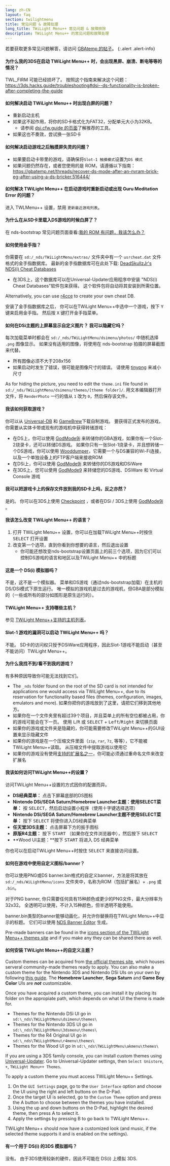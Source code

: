 ```yaml
---
lang: zh-CN
layout: faq
section: twilightmenu
title: 常见问题 & 故障处理
long_title: TWiLight Menu++ 常见问题 & 故障排除
description: TWiLight Menu++ 的常见问题和故障处理
---
```


若要获取更多常见问题解答，请访问 [GBAtemp 的帖子](https://gbatemp.net/threads/ds-i-3ds-twilight-menu-gui-for-ds-i-games-and-ds-i-menu-replacement.472200/)。
{:.alert .alert-info}

#### 为什么我的3DS在启动 TWiLight Menu++ 时，会出现黑屏、崩溃、断电等等的情况？
TWL_FIRM 可能已经损坏了。 按照这个指南来解决这个问题：<https://3ds.hacks.guide/troubleshooting#dsi--ds-functionality-is-broken-after-completing-the-guide>

#### 如何解决启动 TWiLight Menu++ 时出现白屏的问题？
- 重新启动主机
- 如果这不起作用，将你的SD卡格式化为FAT32，分配单元大小为32KB。
    - 请参阅 [dsi.cfw.guide 的页面](https://dsi.cfw.guide/sd-card-setup.html)了解推荐的工具。
- 如果这也不奏效，尝试换一张SD卡

#### 如何解决启动游戏之后触摸屏失灵的问题？
- 如果要启动卡带里的游戏，请确保将`Slot-1 触摸模式`设置为`DS 模式`
- 如果问题仍然存在，或者您使用的是 ROM，请遵循以下指南： https://gbatemp.net/threads/recover-ds-mode-after-an-nvram-brick-eg-after-using-a-ds-bricker.516444/

#### 如何解决 TWiLight Menu++ 在启动游戏时重新启动或出现 Guru Meditation Error 的问题？
进入 TWLMenu++ 设置，禁用 `更新最近游戏列表`。

#### 为什么在从SD卡里载入DS游戏的时候白屏了？
在 nds-bootstrap 常见问题页面查看:[我的 ROM 有问题，我该怎么办？](../nds-bootstrap/faq?faq=im-having-issues-with-my-roms-what-should-i-do)

#### 如何使用金手指？
你需要在 `sd:/_nds/TWiLightMenu/extras/` 文件夹中有一个 `usrcheat.dat` 文件格式的金手指数据库。 最新的金手指数据库可在此处下载: [DeadSkullzJr's NDS(i) Cheat Databases](https://gbatemp.net/threads/488711/)
- 在3DS上，这个数据库可以在Universal-Updater应用程序中安装 "NDS(i) Cheat Databases"软件包来获得。 这个软件包将自动将其安装到所需位置。

Alternatively, you can use [r4cce](https://web.archive.org/web/20241130133125/http://hp.vector.co.jp/authors/VA013928/soft_en.html) to create your own cheat DB.

安装了金手指数据库之后， 你可以在TWiLight Menu++中选中一个游戏，按下 <kbd class="face">Y</kbd> 键来启用金手指。 然后按 <kbd class="face">X</kbd> 键打开金手指菜单。

#### 如何在DSi主题的上屏幕显示自定义图片？ 我可以隐藏它吗？
每次加载菜单时都会在 `sd:/_nds/TWiLightMenu/dsimenu/photos/` 中随机选择 `.png` 图像显示。 如果没有适用的图像，将使用在 nds-bootstrap 拍摄的屏幕截图来代替。

- 所有图像必须不大于208x156
- 如果启动时发生了错误，很可能是图像尺寸的错误。 请使用 [tinypng](https://tinypng.com) 来减小尺寸

As for hiding the picture, you need to edit the `theme.ini` file found in `sd:/_nds/TWiLightMenu/dsimenu/themes/[theme folder]/`. 用文本编辑器打开文件，将 `RenderPhoto` 一行的值从 `1` 改为 `0`，然后保存该文件。

#### 我该如何获取游戏？
你可以从 [Universal-DB](https://db.universal-team.net/ds) 和 [GameBrew](https://www.gamebrew.org/wiki/List_of_all_DS_homebrew#Games)下载自制游戏。 要获得正式发布的游戏，你需要从实体卡带或现有的游戏机中获得转储游戏：
- 在DS上，你可以使用 [GodMode9i](https://github.com/DS-Homebrew/GodMode9i/releases) 来转储你的GBA游戏，如果你有一个Slot-2烧录卡，还可以转储DS游戏。 如果你只有一张Slot-1烧录卡，并且想转储一个DS游戏，你可以使用 [Wooddumper](https://digiex.net/attachments/wooddumper_r89-zip.14735/)，它需要一个与DS兼容的Wi-Fi连接，以及一个单独设备上的FTP客户端来接收ROM
- 在DSi上，你可以使用 [GodMode9i](https://github.com/DS-Homebrew/GodMode9i/releases) 来转储你的DS游戏和DSiWare
- 在3DS上，您可以使用 [GodMode9](https://github.com/d0k3/GodMode9/releases) 来转储您的DS游戏、DSiWare 和 Virtual Console 游戏

#### 我可以把游戏卡上的保存文件放到我的SD卡上吗，反之亦然？
是的。 你可以在3DS上使用 [Checkpoint](https://github.com/FlagBrew/Checkpoint/releases) ，或者在DSi / 3DS上使用 [GodMode9i](https://github.com/DS-Homebrew/GodMode9i/releases) 。

#### 我该怎么改变 TWiLight Menu++ 的语言？
1. 打开 TWiLight Menu++ 设置，你可以在加载TWiLight Menu++时按住 <kbd>SELECT</kbd> 打开设置
1. 改变第一个选项，直到你看到你想要的语言，然后退出设置
    - 你可能还想改变nds-bootstrap设置页面上的前三个选项，因为它们可以控制DS游戏的语言和地区以及TWiLight Menu++ 中的标题

#### 这是一个 DS(i) 模拟器吗？
不是，这不是一个模拟器。 菜单和DS游戏（通过nds-bootstrap加载）在主机的DS/DSi模式下原生运行。 唯一模拟的游戏机是过去的游戏机，但GBA是部分模拟的（一些或所有的部分如图形是原生运行的）。

#### TWiLight Menu++ 支持哪些主机？
参见 [TWiLight Menu++支持的主机列表](../ds-index/emulators#list-of-supported-systems-by-twilight-menu)。

#### Slot-1 游戏的漏洞可以启动 TWiLight Menu++ 吗？
不能。 SD卡的访问权只授予DSiWare应用程序，因此Slot-1游戏不能启动（甚至不能访问）TWiLight Menu++。

#### 为什么我找不到/看不到我的游戏？
有多种原因导致你可能无法找到它们。
- The `_nds` folder found on the root of the SD card is not intended for applications one would access via TWiLight Menu++, due to its reservation for functionality based files (themes, configuration, images, emulators and more). 如果你把你的游戏放到了这里，请把它们移到其他地方。
- 如果你在一个文件夹里有超过39个项目，并且菜单上的所有空位都被占用，你的游戏可能会在下一页。 使用 <kbd class="l">L</kbd>/<kbd class="r">R</kbd> 或 <kbd>SELECT</kbd> + <kbd>Left</kbd>/<kbd>Right</kbd> 来切换页面
- 如果你的游戏或文件夹是隐藏的，你可能需要修改TWiLight Menu++的GUI设置来显示隐藏文件
- 如果你的游戏是在一个压缩文件里面（`zip`, `rar`, `7z`, 等等），它不能被TWiLight Menu++读取。 从压缩文件中提取游戏以使用它
- 如果你的游戏没有使用[支持的扩展名之一](../ds-index/emulators#list-of-systems-supported-by-twilight-menu)，你可能必须通过重命名文件来改变扩展名

#### 我该如何访问TWiLight Menu++的设置？
访问TWiLight Menu++设置的方式因你的配置而异。
- **DS经典菜单：** 点击下屏幕底部的DS图标
- **Nintendo DSi/SEGA Saturn/Homebrew Launcher主题：使用SELECT菜单：** 按 <kbd>SELECT</kbd>，然后启动设置小程序（使用十字键选择选项）
- **Nintendo DSi/SEGA Saturn/Homebrew Launcher主题不使用SELECT菜单：** 按下 <kbd>SELECT</kbd> 将使你进入DS经典菜单
- **任天堂3DS主题：** 点击屏幕下方的扳手图标
- **原版R4主题：** 按下 <kbd>START</kbd> （如果你在文件浏览器中），然后按下 <kbd>SELECT</kbd>
- **Wood UI主题：**按下 <kbd>START</kbd> 将进入 DS 经典菜单

你也可以在启动TWiLight Menu++时按住 <kbd>SELECT</kbd> 来直接访问设置。

#### 如何在游戏中使用自定义图标/banner？
你可以使用PNG或DS banner.bin格式的自定义banner，方法是将其放在 `sd:/_nds/WiLightMenu/icons` 文件夹中，名称为ROM（包括扩展名）+ `.png` 或 `.bin`。

对于PNG banner, 你只需要任何具有15种颜色或更少的PNG文件，最大分辨率为32x32。 全透明可以使用，不计入15种颜色，但半透明不能使用。

banner.bin类型的banner能够动画化，并允许你替换将在TWiLight Menu++中显示的标题。 它们可以使用 [NDS Banner Editor](https://github.com/TheGameratorT/NDS_Banner_Editor/releases) 生成。

Pre-made banners can be found in the [icons section of the TWiLight Menu++ themes site](https://skins.ds-homebrew.com/icon/) and if you make any they can be shared there as well.

#### 如何安装 TWiLight Menu++的自定义主题？
Custom themes can be acquired from [the official themes site](https://skins.ds-homebrew.com/), which houses serveral community-made themes ready to apply. You can also make a custom theme for the Nintendo 3DS and Nintendo DSi UIs on your own by following [this guide](https://wiki.ds-homebrew.com/twilightmenu/custom-dsi-3ds-themes). The **Homebrew Launcher**, **Sega Saturn** and **Game Boy Color** UIs are _**not**_ customizable.

Once you have acquired a custom theme, you can install it by placing its folder on the appropiate path, which depends on what UI the theme is made for.
- Themes for the Nintendo DSi UI go in `sd:\_nds\TWiLightMenu\dsimenu\themes\`
- Themes for the Nintendo 3DS UI go in `sd:\_nds\TWiLightMenu\3dsmenu\themes\`
- Themes for the R4 Original UI go in `sd:\_nds\TWiLightMenu\r4menu\themes\`
- Themes for the Wood UI go in `sd:\_nds\TWiLightMenu\akmenu\themes\`

If you are using a 3DS family console, you can install custom themes using [Universal-Updater](https://github.com/Universal-Team/Universal-Updater/releases). Go to Universal-Updater settings, then `Select Unistore`, `+`, `TWiLight Menu++ Themes`.

To apply a custom theme you must access TWiLight Menu++ Settings.
1. On the `GUI Settings` page, go to the `User Interface` option and choose the UI using the right and left buttons on the D-Pad.
1. Once the target UI is selected, go to the `Custom Theme` option and press the A button to choose between the themes you have installed.
1. Using the up and down buttons on the D-Pad, highlight the desired theme, then press A to select it.
1. Apply the settings by pressing B to go back to TWiLight Menu++.

TWiLight Menu++ should now have a customized look (and music, if the selected theme supports it and is enabled on the settings).

#### 有一个用于 DS(i) 的3DS 模拟器吗？
没有。 由于3DS使用较新的硬件，因此不可能在 DS(i) 上模拟 3DS.
